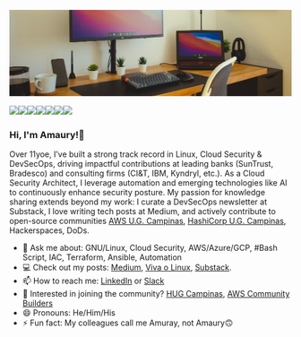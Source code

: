 ![git](https://github.com/amaurybsouza/amaurybsouza/blob/master/pix05.png)

<a href="https://amaurybsouza.github.io/portfolio/"><img src="https://img.shields.io/badge/website-000000?style=for-the-badge&logo=About.me&logoColor=white" /><a/><a 
href="https://twitter.com/amaurybsouza_"><img src="https://img.shields.io/badge/Twitter-1DA1F2?style=for-the-badge&logo=twitter&logoColor=white" /><a/><a
href="https://amaurybsouza.medium.com/"><img src="https://img.shields.io/badge/medium-%2312100E.svg?&style=for-the-badge&logo=medium&logoColor=white" /><a/><a
href="https://amauryborgessouza.substack.com/"><img src="https://img.shields.io/badge/Substack-%23006f5c.svg?style=for-the-badge&logo=substack&logoColor=FF6719" /><a/><a
href="https://www.linkedin.com/in/amaurybsouza/"><img src="https://img.shields.io/badge/LinkedIn-0077B5?style=for-the-badge&logo=linkedin&logoColor=white" /><a/><a href="https://amauryborgesouza@gmail.com"><img src="https://img.shields.io/badge/Gmail-D14836?style=for-the-badge&logo=gmail&logoColor=white" /><a/><a 
href="https://gitlab.com/amauryborgesouza"><img src="https://img.shields.io/badge/gitlab-%23181717.svg?style=for-the-badge&logo=gitlab&logoColor=white" /><a/>
  
### Hi, I'm Amaury!👏
Over 11yoe, I’ve built a strong track record in Linux, Cloud Security & DevSecOps, driving impactful contributions at leading banks (SunTrust, Bradesco) and consulting firms (CI&T, IBM, Kyndryl, etc.). As a Cloud Security Architect, I leverage automation and emerging technologies like AI to continuously enhance security posture. My passion for knowledge sharing extends beyond my work: I curate a DevSecOps newsletter at Substack, I love writing tech posts at Medium, and actively contribute to open-source communities [AWS U.G. Campinas](https://www.meetup.com/pt-BR/awscampinas/), [HashiCorp U.G. Campinas](https://www.meetup.com/campinas-hashicorp-user-group/), Hackerspaces, DoDs.
- 💬 Ask me about: GNU/Linux, Cloud Security, AWS/Azure/GCP, #Bash Script, IAC, Terraform, Ansible, Automation
- 💻 Check out my posts: [Medium](https://amaurybsouza.medium.com/), [Viva o Linux](https://vivaolinux.com.br/~amaurybsouza/scripts/), [Substack](https://amauryborgessouza.substack.com/).
- 📫 How to reach me: [LinkedIn](https://www.linkedin.com/in/amaurybsouza/) or [Slack](https://slack.com/)
- 📆 Interested in joining the community? [HUG Campinas](https://www.meetup.com/campinas-hashicorp-user-group/?eventOrigin=event_home_page), [AWS Community Builders](https://aws.amazon.com/developer/community/community-builders/)
- 😄 Pronouns: He/Him/His
- ⚡ Fun fact: My colleagues call me Amuray, not Amaury🙃
